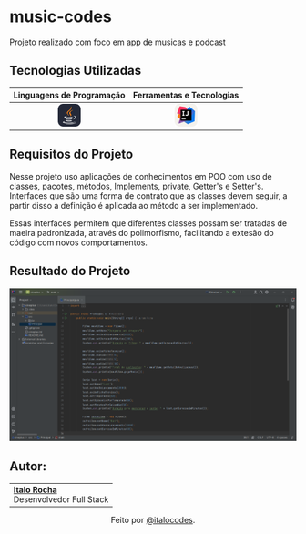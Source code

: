 # music-codes
Projeto realizado com foco em app de musicas e podcast

## Tecnologias Utilizadas

| Linguagens de Programação | Ferramentas e Tecnologias |
| :-----------------: | :-----------------------: |
| <img height="40" src="https://github.com/rhayssakramer/rhayssakramer/blob/main/assets/icon/Java-Dark.svg"> | <img height="40" src="https://github.com/rhayssakramer/rhayssakramer/blob/main/assets/icon/Idea-Light.svg"> |


## Requisitos do Projeto
Nesse projeto uso aplicações de conhecimentos em POO com uso de classes, pacotes, métodos, Implements, private, Getter's e Setter's. Interfaces que são uma forma de contrato que as classes devem seguir, a partir disso a definição é aplicada ao método a ser implementado. 

Essas interfaces permitem que diferentes classes possam ser tratadas de maeira padronizada, através do polimorfismo, facilitando a extesão do código com novos comportamentos.

## Resultado do Projeto

<img src="https://github.com/ItaloRochaj/cineplus/blob/main/resultado-projeto.png">

## Autor:
<table>
  <tr>
    <td align="left">
      <a href="https://github.com/italorochaj">
        <span><b>Italo Rocha</b></span>
      </a>
      <br>
      <span>Desenvolvedor Full Stack</span>
    </td>
  </tr>
</table>

<div align="center">Feito por <a href="https://github.com/italorochaj">@italocodes</a>.</div>
